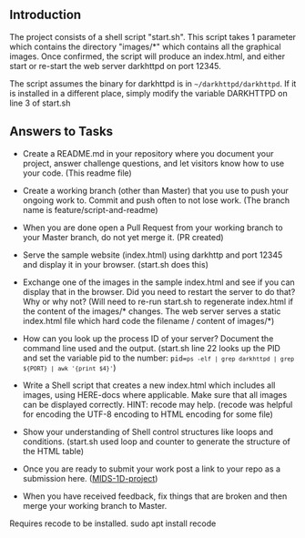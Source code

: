
## Introduction

The project consists of a shell script "start.sh".  This script takes 1 parameter <docbase> which contains the directory "images/*" which contains all the graphical images.  Once confirmed, the script will produce an index.html, and either start or re-start the web server darkhttpd on port 12345.

The script assumes the binary for darkhttpd is in <code>~/darkhttpd/darkhttpd</code>.  If it is installed in a different place, simply modify the variable DARKHTTPD on line 3 of start.sh


## Answers to Tasks

* Create a README.md in your repository where you document your project, answer challenge questions, and let visitors know how to use your code. (This readme file)

* Create a working branch (other than Master) that you use to push your ongoing work to. Commit and push often to not lose work.  (The branch name is feature/script-and-readme)

* When you are done open a Pull Request from your working branch to your Master branch, do not yet merge it.
(PR created)

* Serve the sample website (index.html) using darkhttp and port 12345 and display it in your browser.
(start.sh does this)

* Exchange one of the images in the sample index.html and see if you can display that in the browser. Did you need to restart the server to do that? Why or why not? 
(Will need to re-run start.sh to regenerate index.html if the content of the images/* changes.  The web server serves a static index.html file which hard code the filename / content of images/*)

* How can you look up the process ID of your server? Document the command line used and the output.
(start.sh line 22 looks up the PID and set the variable pid to the number: <code>pid=`ps -elf | grep darkhttpd | grep ${PORT} | awk '{print $4}'`</code>)
* Write a Shell script that creates a new index.html which includes all images, using HERE-docs where applicable. Make sure that all images can be displayed correctly. HINT: recode may help.
(recode was helpful for encoding the UTF-8 encoding to HTML encoding for some file)

* Show your understanding of Shell control structures like loops and conditions.
(start.sh used loop and counter to generate the structure of the HTML table)

* Once you are ready to submit your work post a link to your repo as a submission here.
([MIDS-1D-project](https://github.com/peterliu973/MIDS-1D-project))

* When you have received feedback, fix things that are broken and then merge your working branch to Master.

Requires recode to be installed.  sudo apt install recode